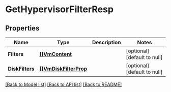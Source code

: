 # GetHypervisorFilterResp

## Properties
Name | Type | Description | Notes
------------ | ------------- | ------------- | -------------
**Filters** | [**[]VmContent**](vmContent.md) |  | [optional] [default to null]
**DiskFilters** | [**[]VmDiskFilterProp**](vmDiskFilterProp.md) |  | [optional] [default to null]

[[Back to Model list]](../README.md#documentation-for-models) [[Back to API list]](../README.md#documentation-for-api-endpoints) [[Back to README]](../README.md)

